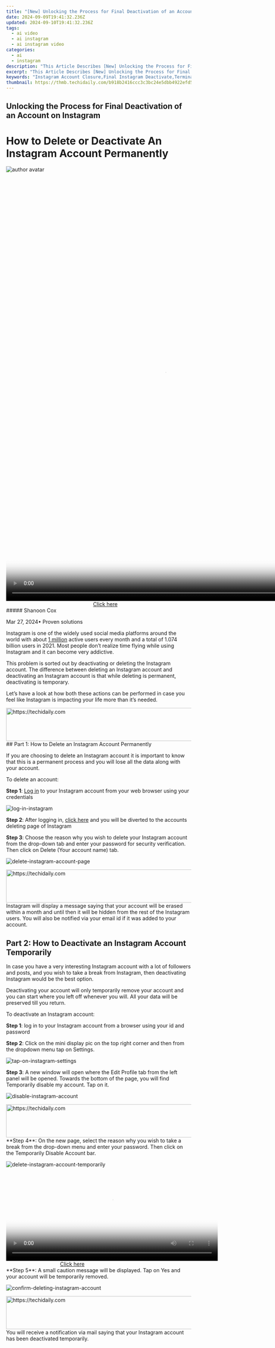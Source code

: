 ```yaml
---
title: "[New] Unlocking the Process for Final Deactivation of an Account on Instagram"
date: 2024-09-09T19:41:32.236Z
updated: 2024-09-10T19:41:32.236Z
tags:
  - ai video
  - ai instagram
  - ai instagram video
categories:
  - ai
  - instagram
description: "This Article Describes [New] Unlocking the Process for Final Deactivation of an Account on Instagram"
excerpt: "This Article Describes [New] Unlocking the Process for Final Deactivation of an Account on Instagram"
keywords: "Instagram Account Closure,Final Instagram Deactivate,Terminating Instagram Membership,Ending Instagram Profile Use,Instagram Unlock Process,Deactivation of Instagram,Complete Instagram Exit"
thumbnail: https://thmb.techidaily.com/b918b2416ccc3c3bc24e5dbb4922efd59cd6316c83a82113344d8ae306f1223c.jpg
---
```


## Unlocking the Process for Final Deactivation of an Account on Instagram

# How to Delete or Deactivate An Instagram Account Permanently

![author avatar](https://images.wondershare.com/filmora/article-images/shannon-cox.jpg)

<!-- affiliate ads begin -->
<span id="1542129">
					<video width="864" height="1152" style="cursor:pointer"
           poster="//a.impactradius-go.com/display-clicktoplayimage/1542129.png"
           onclick="if(!this.playClicked){this.play();this.setAttribute('controls',true);this.playClicked=true;}">
	   <source src="//a.impactradius-go.com/display-ad/16836-1542129">
	   <img src="//a.impactradius-go.com/display-clicktoplayimage/1542129.png" style="border: none; height: 100%; width: 100%; object-fit: contain">
	</video>
	<div style="width:540px;text-align:center"><a href="javascript:window.open(decodeURIComponent('https%3A%2F%2F25home.pxf.io%2Fc%2F5597632%2F1542129%2F16836'), '_blank');void(0);">Click here</a></div>
</span>
<img height="0" width="0" src="https://imp.pxf.io/i/5597632/1542129/16836" style="position:absolute;visibility:hidden;" border="0" />
<!-- affiliate ads end -->
##### Shanoon Cox

 Mar 27, 2024• Proven solutions

Instagram is one of the widely used social media platforms around the world with about [1 million](https://backlinko.com/instagram-users) active users every month and a total of 1.074 billion users in 2021\. Most people don’t realize time flying while using Instagram and it can become very addictive.

This problem is sorted out by deactivating or deleting the Instagram account. The difference between deleting an Instagram account and deactivating an Instagram account is that while deleting is permanent, deactivating is temporary.

Let’s have a look at how both these actions can be performed in case you feel like Instagram is impacting your life more than it’s needed.

<!-- affiliate ads begin -->
<a href="https://bluettiit.sjv.io/c/5597632/2114265/17093" target="_top" id="2114265">
  <img src="//a.impactradius-go.com/display-ad/17093-2114265" border="0" alt="https://techidaily.com" width="728" height="90"/>
</a>
<img height="0" width="0" src="https://bluettiit.sjv.io/i/5597632/2114265/17093" style="position:absolute;visibility:hidden;" border="0" />
<!-- affiliate ads end -->
## Part 1: How to Delete an Instagram Account Permanently

If you are choosing to delete an Instagram account it is important to know that this is a permanent process and you will lose all the data along with your account.

To delete an account:

**Step 1**: [Log in](https://www.instagram.com/) to your Instagram account from your web browser using your credentials

![log-in-instagram](https://images.wondershare.com/filmora/article-images/1-log-in-instagram.jpg)

**Step 2**: After logging in, [click here](https://www.instagram.com/accounts/remove/request/permanent/) and you will be diverted to the accounts deleting page of Instagram

**Step 3**: Choose the reason why you wish to delete your Instagram account from the drop-down tab and enter your password for security verification. Then click on Delete (Your account name) tab.

![delete-instagram-account-page](https://images.wondershare.com/filmora/article-images/2-delete-instagram-account-page.jpg)

<!-- affiliate ads begin -->
<a href="https://unicoeye.pxf.io/c/5597632/2134495/18498" target="_top" id="2134495">
  <img src="//a.impactradius-go.com/display-ad/18498-2134495" border="0" alt="https://techidaily.com" width="728" height="90"/>
</a>
<img height="0" width="0" src="https://unicoeye.pxf.io/i/5597632/2134495/18498" style="position:absolute;visibility:hidden;" border="0" />
<!-- affiliate ads end -->
Instagram will display a message saying that your account will be erased within a month and until then it will be hidden from the rest of the Instagram users. You will also be notified via your email id if it was added to your account.

## Part 2: How to Deactivate an Instagram Account Temporarily

In case you have a very interesting Instagram account with a lot of followers and posts, and you wish to take a break from Instagram, then deactivating Instagram would be the best option.

Deactivating your account will only temporarily remove your account and you can start where you left off whenever you will. All your data will be preserved till you return.

To deactivate an Instagram account:

**Step 1**: log in to your Instagram account from a browser using your id and password

**Step 2**: Click on the mini display pic on the top right corner and then from the dropdown menu tap on Settings.

![tap-on-instagram-settings](https://images.wondershare.com/filmora/article-images/3-tap-on-instagram-settings.jpg)

**Step 3**: A new window will open where the Edit Profile tab from the left panel will be opened. Towards the bottom of the page, you will find Temporarily disable my account. Tap on it.

![disable-instagram-account](https://images.wondershare.com/filmora/article-images/4-disable-instagram-account.jpg)

<!-- affiliate ads begin -->
<a href="https://unicoeye.pxf.io/c/5597632/2134238/18498" target="_top" id="2134238">
  <img src="//a.impactradius-go.com/display-ad/18498-2134238" border="0" alt="https://techidaily.com" width="728" height="90"/>
</a>
<img height="0" width="0" src="https://unicoeye.pxf.io/i/5597632/2134238/18498" style="position:absolute;visibility:hidden;" border="0" />
<!-- affiliate ads end -->
**Step 4**: On the new page, select the reason why you wish to take a break from the drop-down menu and enter your password. Then click on the Temporarily Disable Account bar.

![delete-instagram-account-temporarily](https://images.wondershare.com/filmora/article-images/5-delete-instagram-account-temporarily.jpg)

<!-- affiliate ads begin -->
<span id="1983573">
					<video width="576" height="240" style="cursor:pointer"
           poster="//a.impactradius-go.com/display-clicktoplayimage/1983573.png"
           onclick="if(!this.playClicked){this.play();this.setAttribute('controls',true);this.playClicked=true;}">
	   <source src="//a.impactradius-go.com/display-ad/22993-1983573">
	   <img src="//a.impactradius-go.com/display-clicktoplayimage/1983573.png" style="border: none; height: 100%; width: 100%; object-fit: contain">
	</video>
	<div style="width:360px;text-align:center"><a href="javascript:window.open(decodeURIComponent('https%3A%2F%2Fhomestyler.sjv.io%2Fc%2F5597632%2F1983573%2F22993'), '_blank');void(0);">Click here</a></div>
</span>
<img height="0" width="0" src="https://imp.pxf.io/i/5597632/1983573/22993" style="position:absolute;visibility:hidden;" border="0" />
<!-- affiliate ads end -->
**Step 5**: A small caution message will be displayed. Tap on Yes and your account will be temporarily removed.

![confirm-deleting-instagram-account](https://images.wondershare.com/filmora/article-images/6-confirm-deleting-instagram-account.jpg)

<!-- affiliate ads begin -->
<a href="https://appsumo.8odi.net/c/5597632/2129738/7443" target="_top" id="2129738">
  <img src="//a.impactradius-go.com/display-ad/7443-2129738" border="0" alt="https://techidaily.com" width="728" height="90"/>
</a>
<img height="0" width="0" src="https://appsumo.8odi.net/i/5597632/2129738/7443" style="position:absolute;visibility:hidden;" border="0" />
<!-- affiliate ads end -->
You will receive a notification via mail saying that your Instagram account has been deactivated temporarily.

<!-- affiliate ads begin -->
<span id="1834903">
					<video width="864" height="1536" style="cursor:pointer"
           poster="//a.impactradius-go.com/display-clicktoplayimage/1834903.png"
           onclick="if(!this.playClicked){this.play();this.setAttribute('controls',true);this.playClicked=true;}">
	   <source src="//a.impactradius-go.com/display-ad/16836-1834903">
	   <img src="//a.impactradius-go.com/display-clicktoplayimage/1834903.png" style="border: none; height: 100%; width: 100%; object-fit: contain">
	</video>
	<div style="width:540px;text-align:center"><a href="javascript:window.open(decodeURIComponent('https%3A%2F%2F25home.pxf.io%2Fc%2F5597632%2F1834903%2F16836'), '_blank');void(0);">Click here</a></div>
</span>
<img height="0" width="0" src="https://imp.pxf.io/i/5597632/1834903/16836" style="position:absolute;visibility:hidden;" border="0" />
<!-- affiliate ads end -->
## Part 3: How to Reactivate an Instagram Account

The benefit of deactivating your Instagram account is that you can return where you left off whenever you wish. All the data will be retrieved once you reactivate your account and you can continue using your Instagram account as before.

To reactivate your deactivated Instagram account:

**Step 1**: Open the Instagram login page on your web browser

**Step 2**: Simply enter your Instagram user name and password, and tap on Log In.

Your account will be reactivated and all your posts, followers, messages can be accessed.

## Bonus Part-The Best Instagram Video Editor You Can Try

Instagram is a platform where you post a variety of photos and videos, gain followers and follow a lot of people. The quality of the Instagram content, especially videos always attracts more followers. So the more interesting your Instagram videos are, the more followers you will gain.

One of the best ways to make wonderful and interesting Instagram videos is by using [Wondershare Filmora](https://tools.techidaily.com/wondershare/filmora/download/). Wondershare Filmora is one of the best and widely used video editing applications by influencers, filmmakers, content creators, etc. all around the globe to create amazing videos for their audience.

[![Download Filmora9 Win Version](https://images.wondershare.com/filmora/guide/download-btn-win.jpg) ](https://tools.techidaily.com/wondershare/filmora/download/) [![Download Filmora9 Mac Version](https://images.wondershare.com/filmora/guide/download-btn-mac.jpg) ](https://tools.techidaily.com/wondershare/filmora/download/)

To create a video using Filmora that stand out among the audience:

**Step 1**: Open the video you wish to edit and upload to Instagram in Filmora and then drag and drop this video to the Filmora timeline.

![import instagram video](https://images.wondershare.com/filmora/article-images/import-instagram-video-to-filmora1.jpg)

**Step 2**: Change the resolution of the video by tapping on the File – Project Setting. A small window will appear from which you can change the resolution (for example 1080×1080). Tap on OK after selecting your desired resolution

![adjust instagram video ratio](https://images.wondershare.com/filmora/article-images/fit-instagram-aspect-ratio2.jpg)

**Step 3**: The video can be made attractive by changing the black bars on the top and the bottom of the video. This can be done by selecting a background you like and placing it just below the video on the timeline.

![add background color to instagram video](https://images.wondershare.com/filmora/article-images/add-background-to-instagram-video3.jpg)

<!-- affiliate ads begin -->
<a href="https://appsumo.8odi.net/c/5597632/2123737/7443" target="_top" id="2123737">
  <img src="//a.impactradius-go.com/display-ad/7443-2123737" border="0" alt="https://techidaily.com" width="728" height="90"/>
</a>
<img height="0" width="0" src="https://appsumo.8odi.net/i/5597632/2123737/7443" style="position:absolute;visibility:hidden;" border="0" />
<!-- affiliate ads end -->
**Step 4**: Adding attractive text to the video which is something most audiences notice at the first glance. To add a text go to the Titles tab at the top, select one of the text templates you like, and drag it to the timeline. You can change the text, font, size, color, orientation, animation, etc. of the text.

![add titles to instagram video](https://images.wondershare.com/filmora/article-images/add-titles-to-instagram-video4.jpg)

**Step 5**: Once you have finished editing the video, you can Export the video in whichever format you like.

![export instagram video](https://images.wondershare.com/filmora/article-images/click-export-video-output.jpg)

This video can then be uploaded to Instagram for the viewers to enjoy and for you to gain followers.

![author avatar](https://images.wondershare.com/filmora/article-images/shannon-cox.jpg)

<!-- affiliate ads begin -->
<a href="https://unicoeye.pxf.io/c/5597632/2134228/18498" target="_top" id="2134228">
  <img src="//a.impactradius-go.com/display-ad/18498-2134228" border="0" alt="https://techidaily.com" width="728" height="90"/>
</a>
<img height="0" width="0" src="https://unicoeye.pxf.io/i/5597632/2134228/18498" style="position:absolute;visibility:hidden;" border="0" />
<!-- affiliate ads end -->
Shanoon Cox

Shanoon Cox is a writer and a lover of all things video.

Follow @Shanoon Cox

<span class="atpl-alsoreadstyle">Also read:</span>
<div><ul>
<li><a href="https://instagram-clips.techidaily.com/new-boost-your-storytelling-on-instagram-with-loops/"><u>[New] Boost Your Storytelling on Instagram With Loops</u></a></li>
<li><a href="https://instagram-clips.techidaily.com/new-breaking-down-instagrams-timeframe-per-video/"><u>[New] Breaking Down Instagram's Timeframe Per-Video</u></a></li>
<li><a href="https://instagram-clips.techidaily.com/new-decrypt-viewer-counts-unveiling-instagram-audience-numbers/"><u>[New] Decrypt Viewer Counts  Unveiling Instagram Audience Numbers</u></a></li>
<li><a href="https://instagram-clips.techidaily.com/new-dynamic-instagram-collage-views/"><u>[New] Dynamic Instagram Collage Views</u></a></li>
<li><a href="https://remote-screen-capture.techidaily.com/new-economic-approaches-to-online-educational-broadcasting/"><u>[New] Economic Approaches to Online Educational Broadcasting</u></a></li>
<li><a href="https://fox-blue.techidaily.com/new-navigating-the-world-of-video-timestamps-on-youtube/"><u>[New] Navigating the World of Video Timestamps on YouTube</u></a></li>
<li><a href="https://fox-hovers.techidaily.com/new-sharing-laughter-iphone-memes/"><u>[New] Sharing Laughter  IPhone Memes</u></a></li>
<li><a href="https://instagram-videos.techidaily.com/updated-2024-approved-influence-unleashed-5-crucial-steps-to-thriving-on-instagram-marketing/"><u>[Updated] 2024 Approved  Influence Unleashed  5 Crucial Steps to Thriving on Instagram Marketing</u></a></li>
<li><a href="https://instagram-clips.techidaily.com/updated-4-effective-ways-to-captivate-ig-audiences-with-loop-videos/"><u>[Updated] 4 Effective Ways to Captivate IG Audiences with Loop Videos</u></a></li>
<li><a href="https://fox-glue.techidaily.com/updated-androids-premier-gamers-app-an-in-depth-look-at-kinemaster-for-2024/"><u>[Updated] Android's Premier Gamer's App  An In-Depth Look at KineMaster for 2024</u></a></li>
<li><a href="https://instagram-clips.techidaily.com/updated-bridging-platforms-posting-igtv-on-facebook-efficiently/"><u>[Updated] Bridging Platforms  Posting IGTV on Facebook Efficiently</u></a></li>
<li><a href="https://instagram-clips.techidaily.com/updated-conquer-the-crowd-reach-your-goal-of-1k-insta-admirers-monthly/"><u>[Updated] Conquer the Crowd  Reach Your Goal of 1K Insta Admirers Monthly</u></a></li>
<li><a href="https://instagram-clips.techidaily.com/updated-copyright-clarity-for-instagram-beats/"><u>[Updated] Copyright Clarity for Instagram Beats</u></a></li>
<li><a href="https://youtube-blog.techidaily.com/ed-the-intersection-of-brain-research-and-strategic-business-management-for-2024/"><u>[Updated] The Intersection of Brain Research and Strategic Business Management for 2024</u></a></li>
<li><a href="https://instagram-video-recordings.techidaily.com/updated-unlocking-the-secrets-of-spectacular-insta-films/"><u>[Updated] Unlocking the Secrets of Spectacular Insta Films</u></a></li>
<li><a href="https://instagram-clips.techidaily.com/2024-approved-4-seamless-steps-to-posting-and-uploading-gifs-on-instagram/"><u>2024 Approved  4 Seamless Steps to Posting & Uploading GIFs on Instagram</u></a></li>
<li><a href="https://instagram-clips.techidaily.com/2024-approved-a-seamless-transition-from-aspect-ratio-to-square-on-instagram-with-imovie/"><u>2024 Approved  A Seamless Transition From Aspect Ratio to Square on Instagram with iMovie</u></a></li>
<li><a href="https://instagram-clips.techidaily.com/2024-approved-boost-your-following-with-these-top-insta-apps/"><u>2024 Approved  Boost Your Following with These Top Insta Apps</u></a></li>
<li><a href="https://instagram-clips.techidaily.com/2024-approved-building-personalized-instagram-feed-outlines/"><u>2024 Approved  Building Personalized Instagram Feed Outlines</u></a></li>
<li><a href="https://instagram-clips.techidaily.com/2024-approved-crafting-content-that-captivates-instagrams-roadmap-to-success/"><u>2024 Approved  Crafting Content that Captivates  Instagram’s Roadmap to Success</u></a></li>
<li><a href="https://instagram-clips.techidaily.com/2024-approved-decoding-instagram-the-technique-for-video-downloads-on-pcmac-devices/"><u>2024 Approved  Decoding Instagram  The Technique for Video Downloads on PC/Mac Devices</u></a></li>
<li><a href="https://vp-tips.techidaily.com/2024-approved-enhancing-zoom-visual-acuity-easy-steps/"><u>2024 Approved  Enhancing Zoom Visual Acuity  Easy Steps</u></a></li>
<li><a href="https://fox-boxes.techidaily.com/2024-approved-restoring-iphone-xs-trust-reviving-biometric-lock/"><u>2024 Approved  Restoring iPhone X's Trust  Reviving Biometric Lock</u></a></li>
<li><a href="https://video-screen-grab.techidaily.com/2024-approved-the-podcasters-guide-to-high-quality-home-recordings/"><u>2024 Approved  The Podcaster’s Guide to High-Quality Home Recordings</u></a></li>
<li><a href="https://instagram-clips.techidaily.com/boost-interaction-with-crafted-ig-story-queries-for-2024/"><u>Boost Interaction with Crafted IG Story Queries for 2024</u></a></li>
<li><a href="https://instagram-clips.techidaily.com/cross-promotion-mastery-sharing-igtv-to-fb-for-2024/"><u>Cross-Promotion Mastery  Sharing IGTV to FB for 2024</u></a></li>
<li><a href="https://instagram-clips.techidaily.com/download-directly-from-instagram-a-methodology-for-iphone-users-for-2024/"><u>Download Directly From Instagram  A Methodology for iPhone Users for 2024</u></a></li>
<li><a href="https://instagram-clips.techidaily.com/elevate-your-presence-instagrams-path-to-prominence-for-2024/"><u>Elevate Your Presence  Instagram's Path to Prominence for 2024</u></a></li>
<li><a href="https://instagram-clips.techidaily.com/elevating-your-cinematic-expedition-through-border-techniques-for-2024/"><u>Elevating Your Cinematic Expedition Through Border Techniques for 2024</u></a></li>
<li><a href="https://tech-haven.techidaily.com/exploring-codegpt-understanding-its-ability-in-coding/"><u>Exploring CodeGPT: Understanding Its Ability in Coding</u></a></li>
<li><a href="https://screen-mirror.techidaily.com/how-to-do-tecno-pova-6-pro-5g-screen-sharing-drfone-by-drfone-android/"><u>How To Do Tecno Pova 6 Pro 5G Screen Sharing | Dr.fone</u></a></li>
<li><a href="https://pokemon-go-android.techidaily.com/how-to-get-and-use-pokemon-go-promo-codes-on-nubia-red-magic-8s-pro-drfone-by-drfone-virtual-android/"><u>How to Get and Use Pokemon Go Promo Codes On Nubia Red Magic 8S Pro | Dr.fone</u></a></li>
<li><a href="https://techidaily.com/how-to-perform-hard-reset-on-motorola-moto-g34-5g-drfone-by-drfone-reset-android-reset-android/"><u>How to Perform Hard Reset on Motorola Moto G34 5G? | Dr.fone</u></a></li>
<li><a href="https://android-transfer.techidaily.com/how-to-transfer-videos-from-motorola-edge-2023-to-ipad-drfone-by-drfone-transfer-from-android-transfer-from-android/"><u>How to Transfer Videos from Motorola Edge 2023 to iPad | Dr.fone</u></a></li>
<li><a href="https://instagram-clips.techidaily.com/in-2024-15-high-performing-instagram-content-extractors/"><u>In 2024, 15 High-Performing Instagram Content Extractors</u></a></li>
<li><a href="https://instagram-clips.techidaily.com/in-2024-a-melodic-guide-navigating-copyright-with-instagram/"><u>In 2024, A Melodic Guide  Navigating Copyright with Instagram</u></a></li>
<li><a href="https://instagram-clips.techidaily.com/in-2024-cutting-edge-tips-for-elite-instagram-image-editing/"><u>In 2024, Cutting-Edge Tips for Elite Instagram Image Editing</u></a></li>
<li><a href="https://instagram-clips.techidaily.com/in-2024-elevating-your-brand-with-intriguing-instagram-puzzle-feeds/"><u>In 2024, Elevating Your Brand with Intriguing Instagram Puzzle Feeds</u></a></li>
<li><a href="https://instagram-clips.techidaily.com/in-2024-enhancing-your-feed-step-by-step-guide-for-uploading-videos-to-instagram-desktop/"><u>In 2024, Enhancing Your Feed  Step-by-Step Guide for Uploading Videos to Instagram Desktop</u></a></li>
<li><a href="https://screen-mirror.techidaily.com/in-2024-how-to-mirror-pc-screen-to-xiaomi-civi-3-disney-100th-anniversary-edition-phones-drfone-by-drfone-android/"><u>In 2024, How to Mirror PC Screen to Xiaomi Civi 3 Disney 100th Anniversary Edition Phones? | Dr.fone</u></a></li>
<li><a href="https://android-transfer.techidaily.com/in-2024-how-to-transfer-music-from-xiaomi-redmi-note-12-proplus-5g-to-ipod-drfone-by-drfone-transfer-from-android-transfer-from-android/"><u>In 2024, How to Transfer Music from Xiaomi Redmi Note 12 Pro+ 5G to iPod | Dr.fone</u></a></li>
<li><a href="https://instagram-clips.techidaily.com/instagram-guide-uploading-vimeo-videos/"><u>Instagram Guide  Uploading Vimeo Videos</u></a></li>
<li><a href="https://instagram-clips.techidaily.com/mastering-the-art-of-video-to-audio-conversion-on-insta/"><u>Mastering the Art of Video-to-Audio Conversion on Insta</u></a></li>
<li><a href="https://video-screen-grab.techidaily.com/maximize-your-content-with-these-top-5-obs-tips/"><u>Maximize Your Content with These Top 5 OBS Tips</u></a></li>
<li><a href="https://instagram-clips.techidaily.com/navigating-instagrams-live-broadcasting/"><u>Navigating Instagram's Live Broadcasting</u></a></li>
<li><a href="https://extra-information.techidaily.com/prime-10-image-repositories-without-costs/"><u>Prime 10 Image Repositories Without Costs</u></a></li>
<li><a href="https://instagram-clips.techidaily.com/the-quick-zoomers-guide-to-clearer-instagram-narratives/"><u>The Quick-Zoomer's Guide to Clearer Instagram Narratives</u></a></li>
<li><a href="https://instagram-clips.techidaily.com/tips-for-successful-live-streams-on-instagram/"><u>Tips for Successful Live Streams on Instagram</u></a></li>
<li><a href="https://iphone-unlock.techidaily.com/unlock-iphone-xr-with-forgotten-passcode-different-methods-you-can-try-drfone-by-drfone-ios/"><u>Unlock iPhone XR With Forgotten Passcode Different Methods You Can Try | Dr.fone</u></a></li>
<li><a href="https://hardware-updates.techidaily.com/upcoming-release-discover-the-motorola-devices-eligible-for-android-15-update/"><u>Upcoming Release: Discover the Motorola Devices Eligible for Android 15 Update</u></a></li>
<li><a href="https://instagram-clips.techidaily.com/video-twisting-techniques-boost-your-instagram-media-presentation/"><u>Video Twisting Techniques  Boost Your Instagram Media Presentation</u></a></li>
<li><a href="https://fake-location.techidaily.com/which-is-the-best-fake-gps-joystick-app-on-nokia-130-music-drfone-by-drfone-virtual-android/"><u>Which is the Best Fake GPS Joystick App On Nokia 130 Music? | Dr.fone</u></a></li>
</ul></div>

<ins class="adsbygoogle"
      style="display:block"
      data-ad-client="ca-pub-7571918770474297"
      data-ad-slot="8358498916"
      data-ad-format="auto"
      data-full-width-responsive="true"></ins>